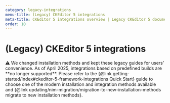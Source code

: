 ```yaml
---
category: legacy-integrations
menu-title: (Legacy) CKEditor 5 integrations
meta-title: CKEditor 5 integrations overview | Legacy CKEditor 5 documentation
order: 10
---
```


# (Legacy) CKEditor&nbsp;5 integrations

<info-box warning>
	⚠️ We changed installation methods and kept these legacy guides for users’ convenience. As of April 2025, integrations based on predefined builds are **no longer supported**. Please refer to the {@link getting-started/index#ckeditor-5-framework-integrations Quick Start} guide to choose one of the modern installation and integration methods available and {@link updating/nim-migration/migration-to-new-installation-methods migrate to new installation methods}.
</info-box>

